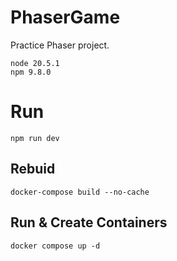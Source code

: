# PhaserGame

Practice Phaser project.

```
node 20.5.1
npm 9.8.0
```

# Run

```
npm run dev
```

## Rebuid
```docker-compose build --no-cache```

## Run & Create Containers
```docker compose up -d```
